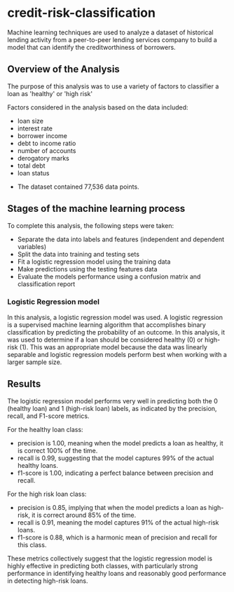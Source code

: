 # credit-risk-classification
Machine learning techniques are used to analyze a dataset of historical lending activity from a peer-to-peer lending services company to build a model that can identify the creditworthiness of borrowers.

## Overview of the Analysis

The purpose of this analysis was to use a variety of factors to classifier a loan as 'healthy' or 'high risk'

Factors considered in the analysis based on the data included:
- loan size
- interest rate
- borrower income
- debt to income ratio
- number of accounts
- derogatory marks
- total debt
- loan status

* The dataset contained 77,536 data points.
 

## Stages of the machine learning process
To complete this analysis, the following steps were taken:
- Separate the data into labels and features (independent and dependent variables)
- Split the data into training and testing sets
- Fit a logistic regression model using the training data
- Make predictions using the testing features data
- Evaluate the models performance using a confusion matrix and classification report

### Logistic Regression model
In this analysis, a logistic regression model was used. A logistic regression is a supervised machine learning algorithm that accomplishes binary classification by predicting the probability of an outcome. In this analysis, it was used to determine if a loan should be considered healthy (0) or high-risk (1). This was an appropriate model because the data was linearly separable and logistic regression models perform best when working with a larger sample size.

## Results

The logistic regression model performs very well in predicting both the 0 (healthy loan) and 1 (high-risk loan) labels, as indicated by the precision, recall, and F1-score metrics.

For the healthy loan class: 
- precision is 1.00, meaning when the model predicts a loan as healthy, it is correct 100% of the time.
- recall is 0.99, suggesting that the model captures 99% of the actual healthy loans.
- f1-score is 1.00, indicating a perfect balance between precision and recall.

For the high risk loan class:
- precision is 0.85, implying that when the model predicts a loan as high-risk, it is correct around 85% of the time.
- recall is 0.91, meaning the model captures 91% of the actual high-risk loans.
- f1-score is 0.88, which is a harmonic mean of precision and recall for this class.

These metrics collectively suggest that the logistic regression model is highly effective in predicting both classes, with particularly strong performance in identifying healthy loans and reasonably good performance in detecting high-risk loans.
